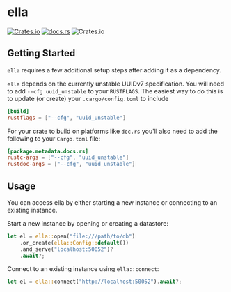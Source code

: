 # ella

[![Crates.io](https://img.shields.io/crates/v/ella?style=for-the-badge)](https://crates.io/crates/ella/)
[![docs.rs](https://img.shields.io/docsrs/ella?style=for-the-badge)](https://docs.rs/ella/)
![Crates.io](https://img.shields.io/crates/l/ella?style=for-the-badge)

<!-- cargo-rdme start -->

## Getting Started

`ella` requires a few additional setup steps after adding it as a dependency.

`ella` depends on the currently unstable UUIDv7 specification.
You will need to add `--cfg uuid_unstable` to your `RUSTFLAGS`.
The easiest way to do this is to update (or create) your `.cargo/config.toml` to include

```toml
[build]
rustflags = ["--cfg", "uuid_unstable"]
```

For your crate to build on platforms like `doc.rs` you'll also need to add the following to your `Cargo.toml` file:

```toml
[package.metadata.docs.rs]
rustc-args = ["--cfg", "uuid_unstable"]
rustdoc-args = ["--cfg", "uuid_unstable"]
```

## Usage

You can access ella by either starting a new instance or connecting to an existing instance.

Start a new instance by opening or creating a datastore:

```rust
let el = ella::open("file:///path/to/db")
    .or_create(ella::Config::default())
    .and_serve("localhost:50052")?
    .await?;

```

Connect to an existing instance using `ella::connect`:

```rust
let el = ella::connect("http://localhost:50052").await?;
```
